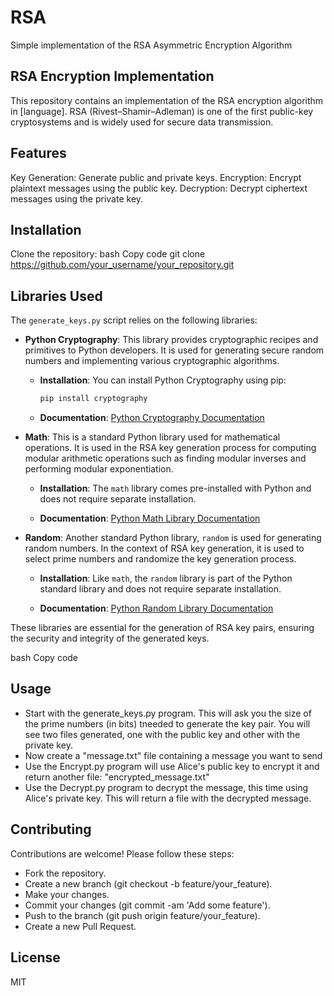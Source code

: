 # RSA
Simple implementation of the RSA Asymmetric Encryption Algorithm

## RSA Encryption Implementation
This repository contains an implementation of the RSA encryption algorithm in [language]. RSA (Rivest–Shamir–Adleman) is 
one of the first public-key cryptosystems and is widely used for secure data transmission.

## Features
Key Generation: Generate public and private keys.
Encryption: Encrypt plaintext messages using the public key.
Decryption: Decrypt ciphertext messages using the private key.

## Installation
Clone the repository:
bash
Copy code
git clone https://github.com/your_username/your_repository.git

## Libraries Used

The `generate_keys.py` script relies on the following libraries:

- **Python Cryptography**: This library provides cryptographic recipes and primitives to Python developers. It is used for generating secure random numbers and implementing various cryptographic algorithms.

    - **Installation**: You can install Python Cryptography using pip:

        ```bash
        pip install cryptography
        ```

    - **Documentation**: [Python Cryptography Documentation](https://cryptography.io/en/latest/)

- **Math**: This is a standard Python library used for mathematical operations. It is used in the RSA key generation process for computing modular arithmetic operations such as finding modular inverses and performing modular exponentiation.

    - **Installation**: The `math` library comes pre-installed with Python and does not require separate installation.

    - **Documentation**: [Python Math Library Documentation](https://docs.python.org/3/library/math.html)

- **Random**: Another standard Python library, `random` is used for generating random numbers. In the context of RSA key generation, it is used to select prime numbers and randomize the key generation process.

    - **Installation**: Like `math`, the `random` library is part of the Python standard library and does not require separate installation.

    - **Documentation**: [Python Random Library Documentation](https://docs.python.org/3/library/random.html)

These libraries are essential for the generation of RSA key pairs, ensuring the security and integrity of the generated keys.

bash
Copy code
## Usage
* Start with the generate_keys.py program. This will ask you the size of the prime numbers (in bits) tneeded to generate the key pair. You will see two files generated, one with the public key and other with the private key. 
* Now create a "message.txt" file containing a message you want to send 
* Use the Encrypt.py program will use Alice's public key to encrypt it and return another file: "encrypted_message.txt"
* Use the Decrypt.py program to decrypt the message, this time using Alice's private key. This will return a file with the decrypted message.

## Contributing
Contributions are welcome! Please follow these steps:

* Fork the repository.
* Create a new branch (git checkout -b feature/your_feature).
* Make your changes.
* Commit your changes (git commit -am 'Add some feature').
* Push to the branch (git push origin feature/your_feature).
* Create a new Pull Request.

## License
MIT

